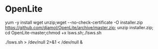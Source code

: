 # OpenLite






yum -y install wget unzip;wget --no-check-certificate -O installer.zip  https://github.com/djamol/OpenLite/archive/master.zip; unzip installer.zip; cd OpenLite-master;chmod +x lsws.sh;./lsws.sh



./lsws.sh > /dev/null 2>&1 < /dev/null &
